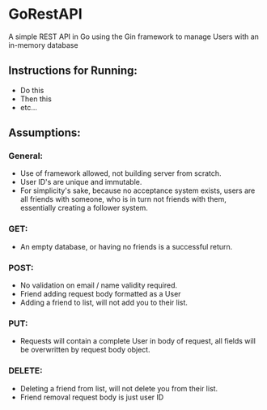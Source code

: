 # GoRestAPI
A simple REST API in Go using the Gin framework to manage Users with an in-memory database

## Instructions for Running:
  - Do this
  - Then this
  - etc...

## Assumptions:
### General:
  - Use of framework allowed, not building server from scratch.
  - User ID's are unique and immutable.
  - For simplicity's sake, because no acceptance system exists, users are all friends with someone, who is in turn not friends with them, essentially creating a follower system.
### GET:
  - An empty database, or having no friends is a successful return.
### POST:
  - No validation on email / name validity required.
  - Friend adding request body formatted as a User
  - Adding a friend to list, will not add you to their list.
### PUT:
  - Requests will contain a complete User in body of request, all fields will be overwritten by request body object.
### DELETE:
  - Deleting a friend from list, will not delete you from their list.
  - Friend removal request body is just user ID
